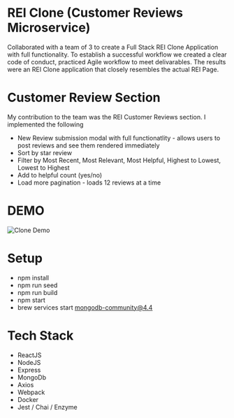 # REI Clone (Customer Reviews Microservice)

Collaborated with a team of 3 to create a Full Stack REI Clone Application with full functionality.  To establish a successful workflow we created a clear code of conduct, practiced Agile workflow to meet delivarables.  The results were an REI Clone application that closely resembles the actual REI Page.

# Customer Review Section

My contribution to the team was the REI Customer Reviews section.  I implemented the following

* New Review submission modal with full functionatlity - allows users to post reviews and see them rendered immediately
* Sort by star review
* Filter by Most Recent, Most Relevant, Most Helpful, Highest to Lowest, Lowest to Highest
* Add to helpful count (yes/no)
* Load more pagination - loads 12 reviews at a time

# DEMO

![Clone Demo](https://rei-bucket-fec.s3-us-west-1.amazonaws.com/REI+Display.gif)

# Setup

* npm install
* npm run seed
* npm run build
* npm start
* brew services start mongodb-community@4.4

# Tech Stack

* ReactJS
* NodeJS
* Express
* MongoDb
* Axios
* Webpack
* Docker
* Jest / Chai / Enzyme

